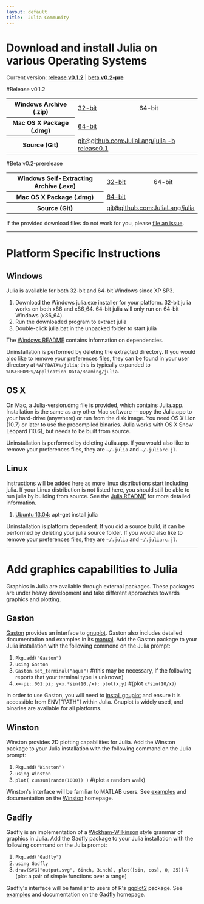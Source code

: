 ```yaml
---
layout: default
title:  Julia Community
---
```


# Download and install Julia on various Operating Systems

Current version: [release **v0.1.2**](http://code.google.com/p/julialang/downloads/list) | [beta **v0.2-pre**](#beta)

<a name="stable"/>
#Release v0.1.2
<table class="downloads"><tbody>
<tr>
    <th> Windows Archive (.zip) </th>
    <td> <a href="http://julialang.googlecode.com/files/julia0.1.2-WINNT-i686%2BGit.zip">32-bit</a> </td>
    <td> 64-bit </td>
</tr>
<tr>
    <th> Mac OS X Package (.dmg) </th>
<!--<td>32-bit</td>-->
    <td colspan=2> <a href="http://julialang.googlecode.com/files/Julia-0.1.2.dmg">64-bit</a> </td>
</tr>
<tr>
    <th> Source (Git) </th>
    <td colspan=2> <a href="https://github.com/JuliaLang/julia/tree/release-0.1">git@github.com:JuliaLang/julia -b release0.1</a> </td>
</tr>
</tbody></table>

<a name="beta"/>
#Beta v0.2-prerelease
<table class="downloads"><tbody>
<tr>
    <th> Windows Self-Extracting Archive (.exe) </th>
    <td> <a href="http://s3.amazonaws.com/julialang/bin/winnt/x86/0.2/julia0.2pre-58f8444d80-WIN32.exe">32-bit</a> </td>
<!--<td> <a href="http://s3.amazonaws.com/julialang/bin/winnt/x86/0.2/julia0.2pre-58f8444d80-WIN64.exe">64-bit</a> </td>-->
    <td> 64-bit </td>
</tr>
<tr>
    <th> Mac OS X Package (.dmg) </th>
<!--<td> 32-bit </td>-->
    <td colspan=2> <a href="http://s3.amazonaws.com/julialang/Julia-0.2-pre.dmg">64-bit</a> </td>
</tr>
<tr>
    <th> Source (Git) </th>
    <td colspan=2> <a href="https://github.com/JuliaLang/julia">git@github.com:JuliaLang/julia</a> </td>
</tr>
</tbody></table>

If the provided download files do not work for you, please [file an issue](https://github.com/JuliaLang/julia/issues).

---
# Platform Specific Instructions

## Windows

Julia is available for both 32-bit and 64-bit Windows since XP SP3.

1. Download the Windows julia.exe installer for your platform. 32-bit julia works on both x86 and x86_64. 64-bit julia will only run on 64-bit Windows (x86_64).
2. Run the downloaded program to extract julia
3. Double-click julia.bat in the unpacked folder to start julia

The [Windows README](https://github.com/JuliaLang/julia/blob/master/README.windows.md) contains information on dependencies.

Uninstallation is performed by deleting the extracted directory. If you would also like to remove your preferences files, they can be found in your user directory at `%APPDATA%/julia`; this is typically expanded to `%USERHOME%/Application Data/Roaming/julia`.

## OS X

On Mac, a Julia-version.dmg file is provided, which contains Julia.app. Installation is the same as any other Mac software -- copy the Julia.app to your hard-drive (anywhere) or run from the disk image. You need OS X Lion (10.7) or later to use the precompiled binaries. Julia works with OS X Snow Leopard (10.6), but needs to be built from source.

Uninstallation is performed by deleting Julia.app. If you would also like to remove your preferences files, they are `~/.julia` and `~/.juliarc.jl`.

## Linux

Instructions will be added here as more linux distributions start including julia. If your Linux distribution is not listed here, you should still be able to run julia by building from source. See the [Julia README](https://github.com/JuliaLang/julia/blob/master/README.md) for more detailed information.

1. [Ubuntu 13.04](http://packages.ubuntu.com/raring/julia): apt-get install julia

Uninstallation is platform dependent. If you did a source build, it can be performed by deleting your julia source folder. If you would also like to remove your preferences files, they are `~/.julia` and `~/.juliarc.jl`.

---
# Add graphics capabilities to Julia

Graphics in Julia are available through external packages. These packages are under heavy development and take different approaches towards graphics and plotting.

## Gaston

[Gaston](https://github.com/mbaz/Gaston.jl) provides an interface to [gnuplot](http://www.gnuplot.info). Gaston also includes detailed documentation and examples in its [manual](https://bitbucket.org/mbaz/gaston/downloads/gastondoc-0.5.5.pdf). Add the Gaston package to your Julia installation with the following commond on the Julia prompt:

1. `Pkg.add("Gaston")`
2. `using Gaston`
3. `Gaston.set_terminal("aqua")` #(this may be necessary, if the following reports that your terminal type is unknown)
4. `x=-pi:.001:pi; y=x.*sin(10./x); plot(x,y)` #(plot `x*sin(10/x)`)

In order to use Gaston, you will need to [install gnuplot](http://www.gnuplot.info/download.html) and ensure it is accessible from ENV["PATH"] within Julia. Gnuplot is widely used, and binaries are available for all platforms.

## Winston

Winston provides 2D plotting capabilities for Julia. Add the Winston package to your Julia installation with the following command on the Julia prompt:

1. `Pkg.add("Winston")`
2. `using Winston`
3. `plot( cumsum(randn(1000)) )` #(plot a random walk)

Winston's interface will be familiar to MATLAB users. See [examples](https://github.com/nolta/Winston.jl/blob/master/doc/examples.md) and documentation on the [Winston](https://github.com/nolta/Winston.jl) homepage.

## Gadfly

Gadfly is an implementation of a [Wickham-Wilkinson](http://www.cs.uic.edu/%7Ewilkinson/TheGrammarOfGraphics/GOG.html) style grammar of graphics in Julia. Add the Gadfly package to your Julia installation with the following command on the Julia prompt:

1. `Pkg.add("Gadfly")`
2. `using Gadfly`
3. `draw(SVG("output.svg", 6inch, 3inch), plot([sin, cos], 0, 25))` #(plot a pair of simple functions over a range)

Gadfly's interface will be familiar to users of R's [ggplot2](http://ggplot2.org) package. See [examples](http://dcjones.github.com/Gadfly.jl/doc/) and documentation on the [Gadfly](https://github.com/dcjones/Gadfly.jl) homepage.
